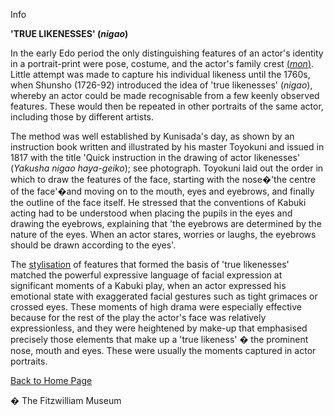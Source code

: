 Info

**'TRUE LIKENESSES' (_nigao_)**

In the early Edo period the only distinguishing features of an actor's identity in a portrait-print were pose, costume, and the actor's family crest [(_mon_)](textD.htm). Little attempt was made to capture his individual likeness until the 1760s, when Shunsho (1726-92) introduced the idea of 'true likenesses' (_nigao_), whereby an actor could be made recognisable from a few keenly observed features. These would then be repeated in other portraits of the same actor, including those by different artists.

The method was well established by Kunisada's day, as shown by an instruction book written and illustrated by his master Toyokuni and issued in 1817 with the title 'Quick instruction in the drawing of actor likenesses' (_Yakusha nigao haya-geiko_); see photograph. Toyokuni laid out the order in which to draw the features of the face, starting with the nose�'the centre of the face'�and moving on to the mouth, eyes and eyebrows, and finally the outline of the face itself. He stressed that the conventions of Kabuki acting had to be understood when placing the pupils in the eyes and drawing the eyebrows, explaining that 'the eyebrows are determined by the nature of the eyes. When an actor stares, worries or laughs, the eyebrows should be drawn according to the eyes'.

The [stylisation](KUN/info%20twowoman.htm) of features that formed the basis of 'true likenesses' matched the powerful expressive language of facial expression at significant moments of a Kabuki play, when an actor expressed his emotional state with exaggerated facial gestures such as tight grimaces or crossed eyes. These moments of high drama were especially effective because for the rest of the play the actor's face was relatively expressionless, and they were heightened by make-up that emphasised precisely those elements that make up a 'true likeness' � the prominent nose, mouth and eyes. These were usually the moments captured in actor portraits.

[Back to Home Page](texthomepage.htm)


� The Fitzwilliam Museum
